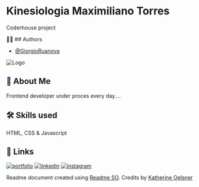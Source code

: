 
# Kinesiologia Maximiliano Torres 

Coderhouse project


:technologist: ## Authors

- [@GiorgioRuanova](https://www.giorgioruanova.com/)


![Logo](https://www.giorgioruanova.com/meta.png)


## 🚀 About Me
Frontend developer under proces every day....


## 🛠 Skills used
HTML, CSS & Javascript


## 🔗 Links
[![portfolio](https://img.shields.io/badge/my_portfolio-000?style=for-the-badge&logo=ko-fi&logoColor=white)](https://www.giorgioruanova.com/)
[![linkedin](https://img.shields.io/badge/linkedin-0A66C2?style=for-the-badge&logo=linkedin&logoColor=white)](https://www.linkedin.com/in/ruanovajorge/)
[![instagram](https://img.shields.io/badge/instagram-ff9400?style=for-the-badge&logo=instagram&logoColor=white)](https://www.instagram.com/gioruanova.dev/)


Readme document created using [Readme SO](https://readme.so/es). Credits by [Katherine Oelsner](https://github.com/octokatherine)
